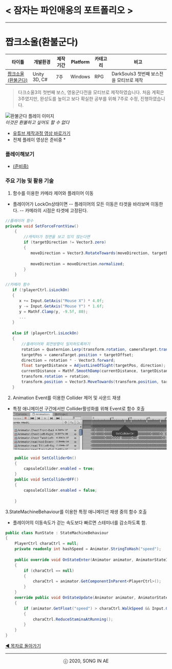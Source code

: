 ﻿ 
<!--

 양식

 **타이틀**
- **개요표**
- **플레이 이미지 또는 영상링크**
- **플레이해보기** 
- **주요 작업 목록**
- **활용 기술 / 기법**
-->


# < 잠자는 파인애옹의 포트폴리오 >

----------


# 짭크소울(환불군다)

| 타이틀 | 개발환경 | 제작기간 | Platform |  카테고리 | 비고 
| ---- | ---- | ---- | ---- | ---- | ---- 
| [짭크소울(환불군다)](RefundGundyr/README.md)| Unity 3D, C# | 7주 | Windows | RPG | DarkSouls3 첫번째 보스전을 모티브로 제작 

>다크소울3의 첫번째 보스, 영웅군다전을 모티브로 제작하였습니다.
>처음 계획은 3주였지만, 완성도를 높이고 보다 확실한 공부를 위해 7주로 수정, 진행하였습니다.

![환불군다 플레이 이미지](refundgundyr.gif)  
*이것은 환불하고 싶어도 할 수 없다* 

* [유튜브 제작과정 영상 바로가기](https://www.youtube.com/playlist?list=PLwLVhT_yp_32-EtXwbar1XV_eExhXsAxR)
* 전체 플레이 영상은 준비중 *  


### 플레이해보기
* [(준비중)]()

### 주요 기능 및 활용 기술
1. 함수를 이용한 카메라 제어와 플레이어 이동
- 플레이어가 LockOn상태이면 
-- 플레이어의 모든 이동은 타겟을 바라보며 이동한다.
-- 카메라의 시점은 타겟에 고정된다.

```C#
//플레이어 함수
private void SetForceFrontView()
    {
        //캐릭터가 정면을 보고 있지 않는다면
        if (targetDirection != Vector3.zero)
        {
           moveDirection = Vector3.RotateTowards(moveDirection, targetDirection, 360 * Mathf.Deg2Rad * Time.deltaTime,0);

           moveDirection = moveDirection.normalized;
        }
    }
```
```C#
//카메라 함수
   if (!playerCtrl.isLockOn)
   {
      x += Input.GetAxis("Mouse X") * 4.0f;
      y -= Input.GetAxis("Mouse Y") * 1.6f;
      y = Mathf.Clamp(y, -9.5f, 80);
      ...
   }

   else if (playerCtrl.isLockOn)
   {
       //플레이어와 회전방향이 일치하도록하기
       rotation = Quaternion.Lerp(transform.rotation, cameraTarget.transform.rotation, 0.6f);
       targetPos = cameraTarget.position + targetOffset;
       direction = rotation * - Vector3.forward;
       float targetDistance = AdjustLineOfSight(targetPos, direction);
       currentDistance = Mathf.SmoothDamp(currentDistance, targetDistance, ref distanceVelocity, 0.1f);
       transform.rotation = rotation;
       transform.position = Vector3.MoveTowards(transform.position, targetPos + direction * currentDistance, distance);
   }
```
2. Animation Event를 이용한 Collider 제어 및 사운드 재생
- 특정 애니메이션 구간에서만 Collider활성화를 위해 Event로 함수 호출
![Animation event 이미지](animation.jpg)  
```C#
    public void SetColliderOn()
    {
        capsuleCollider.enabled = true;
    }
    public void SetColliderOFF()
    {
        capsuleCollider.enabled = false;

    }
```
3.StateMachineBehaviour를 이용한 특정 애니메이션 재생 중의 함수 호출
- 플레이어의 이동속도가 걷는 속도보다 빠르면 스테미너를 감소하도록 함. 
```C#
public class RunState : StateMachineBehaviour
{
    PlayerCtrl charaCtrl = null;
    private readonly int hashSpeed = Animator.StringToHash("speed");

    public override void OnStateEnter(Animator animator, AnimatorStateInfo stateInfo, int layerIndex)
    {
        if (charaCtrl == null)
        {
            charaCtrl = animator.GetComponentInParent<PlayerCtrl>();
        }
    }
    override public void OnStateUpdate(Animator animator, AnimatorStateInfo stateInfo, int layerIndex)
    {
        if (animator.GetFloat("speed") > charaCtrl.WalkSpeed && Input.GetKey(KeyCode.LeftShift))
        {
            charaCtrl.ReduceStaminaAtRunning();
        }
    }
}
```


[◀ 목차로 돌아가기](https://github.com/Song-In-Love/pinaeongs-portfolios/blob/master/README.md#목차)


----------
<center> ⓒ 2020, SONG IN AE </center>

